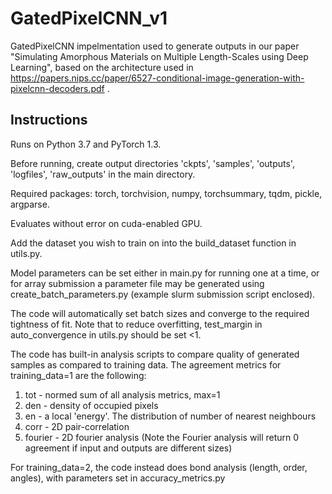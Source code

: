 # GatedPixelCNN_v1

GatedPixelCNN impelmentation used to generate outputs in our paper "Simulating Amorphous Materials on Multiple Length-Scales using Deep Learning", based on the architecture used in https://papers.nips.cc/paper/6527-conditional-image-generation-with-pixelcnn-decoders.pdf .


## Instructions

Runs on Python 3.7 and PyTorch 1.3.

Before running, create output directories 'ckpts', 'samples', 'outputs', 'logfiles', 'raw_outputs' in the main directory.

Required packages: torch, torchvision, numpy, torchsummary, tqdm, pickle, argparse. 

Evaluates without error on cuda-enabled GPU.

Add the dataset you wish to train on into the build_dataset function in utils.py.

Model parameters can be set either in main.py for running one at a time, or for array submission a parameter file may be generated using create_batch_parameters.py (example slurm submission script enclosed).

The code will automatically set batch sizes and converge to the required tightness of fit. Note that to reduce overfitting, test_margin in auto_convergence in utils.py should be set <1.

The code has built-in analysis scripts to compare quality of generated samples as compared to training data. The agreement metrics for training_data=1 are the following: 

1. tot - normed sum of all analysis metrics, max=1
2. den - density of occupied pixels
3. en - a local 'energy'. The distribution of number of nearest neighbours
4. corr - 2D pair-correlation
5. fourier - 2D fourier analysis (Note the Fourier analysis will return 0 agreement if input and outputs are different sizes)

For training_data=2, the code instead does bond analysis (length, order, angles), with parameters set in accuracy_metrics.py
